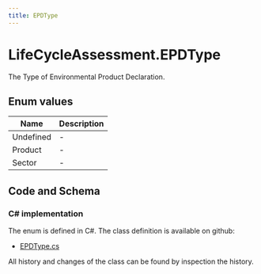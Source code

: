 ```yaml
---
title: EPDType
---
```


# LifeCycleAssessment.EPDType

The Type of Environmental Product Declaration.

## Enum values

| Name            | Description                                                    |
|-----------------|----------------------------------------------------------------|
| Undefined |  -  |
| Product |  -  |
| Sector |  -  |


## Code and Schema

### C# implementation

The enum is defined in C#. The class definition is available on github:

- [EPDType.cs](https://github.com/BHoM/BHoM/blob/develop/LifeCycleAssessment_oM/Enums/EPDType.cs)

All history and changes of the class can be found by inspection the history.
